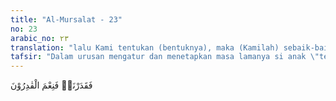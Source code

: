 ```yaml
---
title: "Al-Mursalat - 23"
no: 23
arabic_no: ٢٣
translation: "lalu Kami tentukan (bentuknya), maka (Kamilah) sebaik-baik yang menentukan."
tafsir: "Dalam urusan mengatur dan menetapkan masa lamanya si anak \"tersimpan\" dalam rahim itu dan kemudian menetapkan bila dia harus lahir sebagai anak yang sempurna ke alam ini, adalah urusan Allah semata. Manusia boleh mengetahui lewat pikirannya, namun soal pengaturannya tetaplah di tangan Yang Mahakuasa. Terhadap soal ini, Allah menegaskan bahwa Dialah sebaik-baiknya yang menentukan.\n\nBetapa tepat, indah, dan harmonis kejadian manusia yang diciptakan-Nya itu dapat kita bandingkan, umpamanya, dengan bentuk dan rupa hewan. Sekalipun jenis makhluk hewan itu tidak ada yang cacat maupun yang janggal menurut penglihatan kita, namun ciptaan dan susunan anatomi tubuh manusia tetap jauh lebih sempurna, indah, dan menarik, dibandingkan dengan segala makhluk hidup yang ada. Dengan merenungkan hal itu, barulah kita menyimpulkan bahwa memang Tuhanlah yang sebaik-baik menentukan.\n\nAyat ini mengandung ajakan bagi manusia untuk berpikir dan menyimpulkan sikap hidupnya terhadap Zat yang menjadikan itu. Apakah tidak patut manusia bersyukur dan berterima kasih kepada-Nya? Apakah tidak selayaknya kalau manusia menanggalkan sikap ingkar dan keras kepalanya setelah ia menyadari sepenuhnya betapa kasih sayang Allah, dan betapa Allah telah membimbing kehidupan ini dengan mengirim rasul-Nya guna mengajarkan ajaran tentang keesaan-Nya?"
---
```


فَقَدَرْنَاۖ فَنِعْمَ الْقٰدِرُوْنَ 
